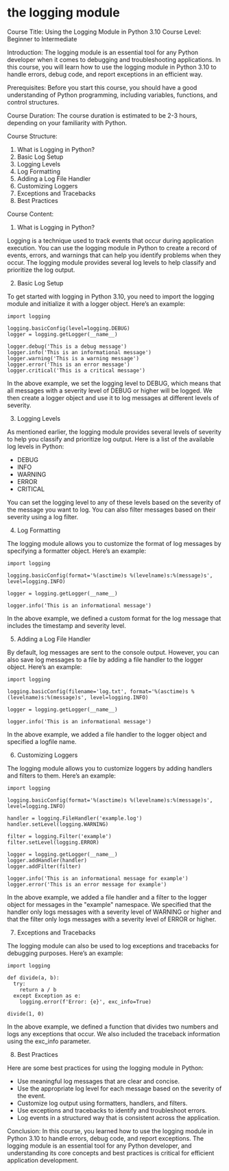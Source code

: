
the logging module
==================
Course Title: Using the Logging Module in Python 3.10 
Course Level: Beginner to Intermediate 

Introduction: 
The logging module is an essential tool for any Python developer when it comes to debugging and troubleshooting applications. In this course, you will learn how to use the logging module in Python 3.10 to handle errors, debug code, and report exceptions in an efficient way. 

Prerequisites: 
Before you start this course, you should have a good understanding of Python programming, including variables, functions, and control structures. 

Course Duration: 
The course duration is estimated to be 2-3 hours, depending on your familiarity with Python. 

Course Structure: 
1. What is Logging in Python? 
2. Basic Log Setup 
3. Logging Levels 
4. Log Formatting 
5. Adding a Log File Handler 
6. Customizing Loggers 
7. Exceptions and Tracebacks 
8. Best Practices 

Course Content: 

1. What is Logging in Python?

Logging is a technique used to track events that occur during application execution. You can use the logging module in Python to create a record of events, errors, and warnings that can help you identify problems when they occur. The logging module provides several log levels to help classify and prioritize the log output. 

2. Basic Log Setup 

To get started with logging in Python 3.10, you need to import the logging module and initialize it with a logger object. Here’s an example: 

```
import logging

logging.basicConfig(level=logging.DEBUG)
logger = logging.getLogger(__name__)

logger.debug('This is a debug message')
logger.info('This is an informational message')
logger.warning('This is a warning message')
logger.error('This is an error message')
logger.critical('This is a critical message')
```

In the above example, we set the logging level to DEBUG, which means that all messages with a severity level of DEBUG or higher will be logged. We then create a logger object and use it to log messages at different levels of severity. 

3. Logging Levels 

As mentioned earlier, the logging module provides several levels of severity to help you classify and prioritize log output. Here is a list of the available log levels in Python: 

- DEBUG 
- INFO 
- WARNING 
- ERROR 
- CRITICAL 

You can set the logging level to any of these levels based on the severity of the message you want to log. You can also filter messages based on their severity using a log filter. 

4. Log Formatting 

The logging module allows you to customize the format of log messages by specifying a formatter object. Here’s an example: 

```
import logging

logging.basicConfig(format='%(asctime)s %(levelname)s:%(message)s', level=logging.INFO)

logger = logging.getLogger(__name__)

logger.info('This is an informational message')
```

In the above example, we defined a custom format for the log message that includes the timestamp and severity level. 

5. Adding a Log File Handler 

By default, log messages are sent to the console output. However, you can also save log messages to a file by adding a file handler to the logger object. Here’s an example: 

```
import logging

logging.basicConfig(filename='log.txt', format='%(asctime)s %(levelname)s:%(message)s', level=logging.INFO)

logger = logging.getLogger(__name__)

logger.info('This is an informational message')
```

In the above example, we added a file handler to the logger object and specified a logfile name. 

6. Customizing Loggers 

The logging module allows you to customize loggers by adding handlers and filters to them. Here’s an example: 

```
import logging

logging.basicConfig(format='%(asctime)s %(levelname)s:%(message)s', level=logging.INFO)

handler = logging.FileHandler('example.log')
handler.setLevel(logging.WARNING)

filter = logging.Filter('example')
filter.setLevel(logging.ERROR)

logger = logging.getLogger(__name__)
logger.addHandler(handler)
logger.addFilter(filter)

logger.info('This is an informational message for example')
logger.error('This is an error message for example')
```

In the above example, we added a file handler and a filter to the logger object for messages in the "example" namespace. We specified that the handler only logs messages with a severity level of WARNING or higher and that the filter only logs messages with a severity level of ERROR or higher. 

7. Exceptions and Tracebacks 

The logging module can also be used to log exceptions and tracebacks for debugging purposes. Here’s an example: 

```
import logging

def divide(a, b):
  try:
    return a / b
  except Exception as e:
    logging.error(f'Error: {e}', exc_info=True)

divide(1, 0)
```

In the above example, we defined a function that divides two numbers and logs any exceptions that occur. We also included the traceback information using the exc_info parameter. 

8. Best Practices 

Here are some best practices for using the logging module in Python: 

- Use meaningful log messages that are clear and concise. 
- Use the appropriate log level for each message based on the severity of the event. 
- Customize log output using formatters, handlers, and filters. 
- Use exceptions and tracebacks to identify and troubleshoot errors. 
- Log events in a structured way that is consistent across the application. 

Conclusion: 
In this course, you learned how to use the logging module in Python 3.10 to handle errors, debug code, and report exceptions. The logging module is an essential tool for any Python developer, and understanding its core concepts and best practices is critical for efficient application development.